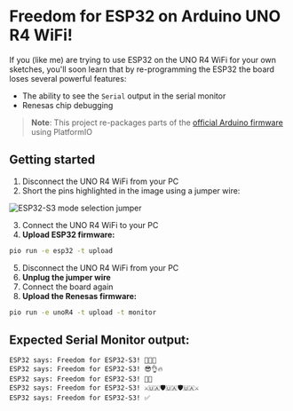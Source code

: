 # Freedom for ESP32 on Arduino UNO R4 WiFi!

If you (like me) are trying to use ESP32 on the UNO R4 WiFi for your own sketches, you'll soon learn that by re-programming the ESP32 the board loses several powerful features:

- The ability to see the `Serial` output in the serial monitor
- Renesas chip debugging

> __Note__: This project re-packages parts of the [official Arduino firmware](https://github.com/arduino/uno-r4-wifi-usb-bridge) using PlatformIO

## Getting started

1. Disconnect the UNO R4 WiFi from your PC
2. Short the pins highlighted in the image using a jumper wire:

![ESP32-S3 mode selection jumper](https://github.com/pennam/UnoR4WiFiUpdate/assets/20436476/b271759e-5d7b-44f5-954e-15bc0f7feae9)

3. Connect the UNO R4 WiFi to your PC
4. **Upload ESP32 firmware:**

```sh
pio run -e esp32 -t upload
```

5. Disconnect the UNO R4 WiFi from your PC
6. **Unplug the jumper wire**
7. Connect the board again
8. **Upload the Renesas firmware:**

```sh
pio run -e unoR4 -t upload -t monitor
```

## Expected Serial Monitor output:

```log
ESP32 says: Freedom for ESP32-S3! 🌟🌟🌟
ESP32 says: Freedom for ESP32-S3! 😎👌🔥
ESP32 says: Freedom for ESP32-S3! 🚀🌘
ESP32 says: Freedom for ESP32-S3! ⚔🇺🇦 🛡🇺🇦 🛡🇺🇦⚔
ESP32 says: Freedom for ESP32-S3! ✅
```
